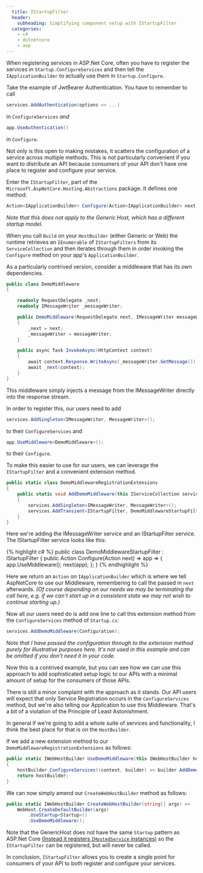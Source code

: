 ```yaml
---
  title: IStartupFilter
  header:
    subheading: Simplifying component setup with IStartupFilter
  categories:
    - c#
    - dotnetcore
    - asp
---
```


When registering services in ASP.Net Core, often you have to register 
the services in `Startup.ConfigureServices` and then tell the 
`IApplicationBuilder` to actually use them in `Startup.Configure`.

Take the example of JwtBearer Authentication. You have to remember to call 

```c#
services.AddAuthentication(options => ...)
```

in `ConfigureServices` _and_

```c#
app.UseAuthentication()
```

in `Configure`.

Not only is this open to making mistakes, it scatters the configuration of 
a service across multiple methods. This is not particularly convenient if
you want to distribute an API because consumers of your API don't have one 
place to register and configure your service.

Enter the `IStartupFilter`, part of the `Microsoft.AspNetCore.Hosting.Abstractions` 
package. It defines one method:

```c#
Action<IApplicationBuilder> Configure(Action<IApplicationBuilder> next);
```

_Note that this does not apply to the Generic Host, which has a different startup model._

When you call `Build` on your `HostBuilder` (either Generic or Web) the runtime retrieves an `IEnumerable` of `IStartupFilters` from its
`ServiceCollection` and then iterates through them in order invoking the `Configure` method on your app's `ApplicationBuilder`.

As a particularly contrived version, consider a middleware that has its own dependencies.

```c#
public class DemoMiddleware
{

    readonly RequestDelegate _next;
    readonly IMessageWriter _messageWriter;

    public DemoMiddleware(RequestDelegate next, IMessageWriter messageWriter)
    {
        _next = next;
        _messageWriter = messageWriter;
    }

    public async Task InvokeAsync(HttpContext context)
    {
        await context.Response.WriteAsync(_messageWriter.GetMessage());
        await _next(context);
    }
}
```

This middleware simply injects a message from the IMessageWriter directly into the response
stream.

In order to register this, our users need to add 

```c#
services.AddSingleton<IMessageWriter, MessageWriter>();
```

to their `ConfigureServices` and

```c#
app.UseMiddleware<DemoMiddleware>();
```

to their `Configure`.

To make this easier to use for our users, we can leverage the `IStartupFilter` and
a convenient extension method.

```c#
public static class DemoMiddlewareRegistrationExtensions
{
    public static void AddDemoMiddleware(this IServiceCollection services, IConfiguration configuration)
    {
        services.AddSingleton<IMessageWriter, MessageWriter>();
        services.AddTransient<IStartupFilter, DemoMiddlewareStartupFilter>();
    }
}
```

Here we're adding the IMessageWriter service and an IStartupFilter service. The IStartupFilter 
service looks like this:

{% highlight c# %}
public class DemoMiddlewareStartupFilter : IStartupFilter
{
    public Action<IApplicationBuilder> Configure(Action<IApplicationBuilder> next) =>
        app =>
        {
            app.UseMiddleware<DemoMiddleware>();
            next(app);
        };
}
{% endhighlight %}

Here we return an `Action` on `IApplicationBuilder` which is where we tell AspNetCore
to use our Middleware, remembering to call the passed in `next` afterwards.
_(Of course depending on our needs we may be terminating the call here, e.g. if we can't start up in a
consistent state we may not wish to continue starting up.)_

Now all our users need do is add one line to call this extension method from the `ConfigureServices` 
method of `Startup.cs`:

```c#
services.AddDemoMiddleware(Configuration);
```

_Note that I have passed the configuration through to the extension method purely for illustrative purposes
here. It's not used in this example and can be omitted if you don't need it in your code._

Now this is a contrived example, but you can see how we can use this approach to add sophisticated setup
logic to our APIs with a minimal amount of setup for the consumers of those APIs.

There is still a minor complaint with the approach as it stands. Our API users will expect
that only Service Registration occurs in the `ConfigureServices` method, but we're also
telling our Application to use this Middleware. That's a bit of a violation of the
Principle of Least Astonishment.

In general if we're going to add a whole suite of services and functionality, I think the
best place for that is on the `HostBuilder`.

If we add a new extension method to our `DemoMiddlewareRegistrationExtensions` as follows:

```c#
public static IWebHostBuilder UseDemoMiddleware(this IWebHostBuilder hostBuilder)
{
    hostBuilder.ConfigureServices((context, builder) => builder.AddDemoMiddleware(context.Configuration));
    return hostBuilder;
}
```

We can now simply amend our `CreateWebHostBuilder` method as follows:

```c#
public static IWebHostBuilder CreateWebHostBuilder(string[] args) =>
    WebHost.CreateDefaultBuilder(args)
        .UseStartup<Startup>()
        .UseDemoMiddleware();
```

Note that the GenericHost does not have the same `Startup` pattern as ASP.Net Core [(Instead it registers `IHostedService` instances)](https://github.com/aspnet/Hosting/issues/1163)
so the `IStartupFilter` can be registered, but will never be called.

In conclusion, `IStartupFilter` allows you to create a single point for consumers of your API to both
register and configure your services.
